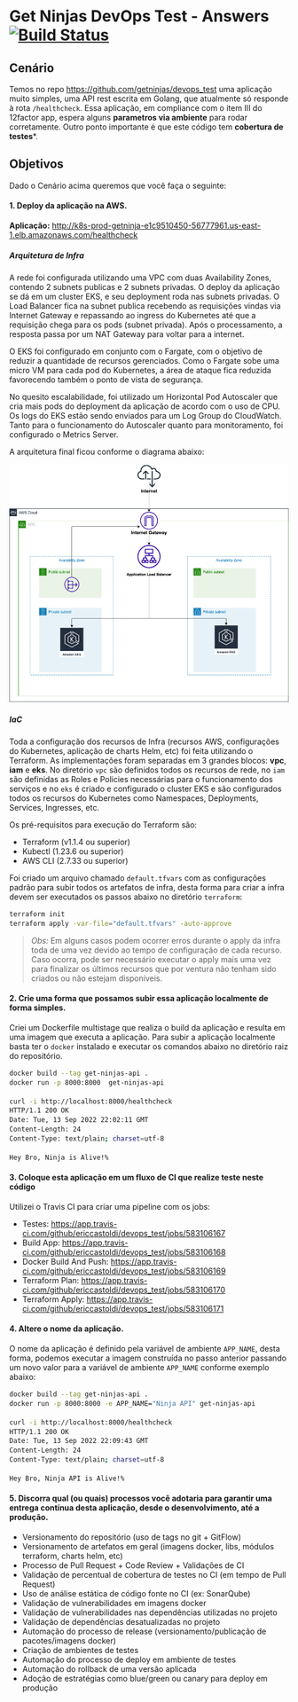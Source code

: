 # Get Ninjas DevOps Test - Answers  [![Build Status](https://app.travis-ci.com/ericcastoldi/devops_test.svg?branch=master)](https://app.travis-ci.com/ericcastoldi/devops_test)

## Cenário
Temos no repo https://github.com/getninjas/devops_test uma aplicação muito simples, uma API rest escrita em Golang, que atualmente só responde à rota `/healthcheck`. Essa aplicação, em compliance com o item III do 12factor app, espera alguns **parametros via ambiente** para rodar corretamente.
Outro ponto importante é que este código tem **cobertura de testes***.

## Objetivos
Dado o Cenário acima queremos que você faça o seguinte:

#### 1. Deploy da aplicação na AWS.

**Aplicação:** http://k8s-prod-getninja-e1c9510450-56777961.us-east-1.elb.amazonaws.com/healthcheck

##### Arquitetura de Infra

A rede foi configurada utilizando uma VPC com duas Availability Zones, contendo 2 subnets publicas e 2 subnets privadas. O deploy da aplicação se dá em um cluster EKS, e seu deployment roda nas subnets privadas. O Load Balancer fica na subnet publica recebendo as requisições vindas via Internet Gateway e repassando ao ingress do Kubernetes até que a requisição chega para os pods (subnet privada). Após o processamento, a resposta passa por um NAT Gateway para voltar para a internet. 

O EKS foi configurado em conjunto com o Fargate, com o objetivo de reduzir a quantidade de recursos gerenciados. Como o Fargate sobe uma micro VM para cada pod do Kubernetes, a área de ataque fica reduzida favorecendo também o ponto de vista de segurança.

No quesito escalabilidade, foi utilizado um Horizontal Pod Autoscaler que cria mais pods do deployment da aplicação de acordo com o uso de CPU. Os logs do EKS estão sendo enviados para um Log Group do CloudWatch. Tanto para o funcionamento do Autoscaler quanto para monitoramento, foi configurado o Metrics Server.

A arquitetura final ficou conforme o diagrama abaixo:

![Get Ninjas Test - Infra Diagram](get-ninjas-test-diagram.drawio.png "Get Ninjas Test - Infra Diagram")

##### IaC

Toda a configuração dos recursos de Infra (recursos AWS, configurações do Kubernetes, aplicação de charts Helm, etc) foi feita utilizando o Terraform. As implementações foram separadas em 3 grandes blocos: **vpc**, **iam** e **eks**. No diretório `vpc` são definidos todos os recursos de rede, no `iam` são definidas as Roles e Policies necessárias para o funcionamento dos serviços e no `eks` é criado e configurado o cluster EKS e são configurados todos os recursos do Kubernetes como Namespaces, Deployments, Services, Ingresses, etc.

Os pré-requisitos para execução do Terraform são:

- Terraform (v1.1.4 ou superior)
- Kubectl (1.23.6 ou superior)
- AWS CLI (2.7.33 ou superior)

Foi criado um arquivo chamado `default.tfvars` com as configurações padrão para subir todos os artefatos de infra, desta forma para criar a infra devem ser executados os passos abaixo no diretório `terraform`:

```sh
terraform init
terraform apply -var-file="default.tfvars" -auto-approve
```

> *Obs:* Em alguns casos podem ocorrer erros durante o apply da infra toda de uma vez devido ao tempo de configuração de cada recurso. Caso ocorra, pode ser necessário executar o apply mais uma vez para finalizar os últimos recursos que por ventura não tenham sido criados ou não estejam disponíveis.

#### 2. Crie uma forma que possamos subir essa aplicação localmente de forma simples.

Criei um Dockerfile multistage que realiza o build da aplicação e resulta em uma imagem que executa a aplicação. Para subir a aplicação localmente basta ter o `docker` instalado e executar os comandos abaixo no diretório raiz do repositório.

```sh
docker build --tag get-ninjas-api .
docker run -p 8000:8000  get-ninjas-api

curl -i http://localhost:8000/healthcheck
HTTP/1.1 200 OK
Date: Tue, 13 Sep 2022 22:02:11 GMT
Content-Length: 24
Content-Type: text/plain; charset=utf-8

Hey Bro, Ninja is Alive!%
```

#### 3. Coloque esta aplicação em um fluxo de CI que realize teste neste código

Utilizei o Travis CI para criar uma pipeline com os jobs:

- Testes: https://app.travis-ci.com/github/ericcastoldi/devops_test/jobs/583106167
- Build App: https://app.travis-ci.com/github/ericcastoldi/devops_test/jobs/583106168
- Docker Build And Push: https://app.travis-ci.com/github/ericcastoldi/devops_test/jobs/583106169
- Terraform Plan: https://app.travis-ci.com/github/ericcastoldi/devops_test/jobs/583106170
- Terraform Apply: https://app.travis-ci.com/github/ericcastoldi/devops_test/jobs/583106171

#### 4. Altere o nome da aplicação.

O nome da aplicação é definido pela variável de ambiente `APP_NAME`, desta forma, podemos executar a imagem construída no passo anterior passando um novo valor para a variável de ambiente `APP_NAME` conforme exemplo abaixo: 

```sh
docker build --tag get-ninjas-api .
docker run -p 8000:8000 -e APP_NAME="Ninja API" get-ninjas-api

curl -i http://localhost:8000/healthcheck
HTTP/1.1 200 OK
Date: Tue, 13 Sep 2022 22:09:43 GMT
Content-Length: 24
Content-Type: text/plain; charset=utf-8

Hey Bro, Ninja API is Alive!%
```

#### 5. Discorra qual (ou quais) processos você adotaria para garantir uma entrega contínua desta aplicação, desde o desenvolvimento, até a produção.

- Versionamento do repositório (uso de tags no git + GitFlow)
- Versionamento de artefatos em geral (imagens docker, libs, módulos terraform, charts helm, etc)
- Processo de Pull Request + Code Review + Validações de CI
- Validação de percentual de cobertura de testes no CI (em tempo de Pull Request)
- Uso de análise estática de código fonte no CI (ex: SonarQube)
- Validação de vulnerabilidades em imagens docker
- Validação de vulnerabilidades nas dependências utilizadas no projeto
- Validação de dependências desatualizadas no projeto
- Automação do processo de release (versionamento/publicação de pacotes/imagens docker)
- Criação de ambientes de testes  
- Automação do processo de deploy em ambiente de testes
- Automação do rollback de uma versão aplicada
- Adoção de estratégias como blue/green ou canary para deploy em produção
